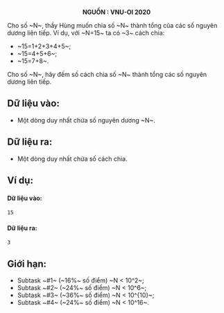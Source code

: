 **<center>NGUỒN : VNU-OI 2020</center>**

Cho số ~N~, thầy Hùng muốn chia số ~N~ thành tổng của các số nguyên dương liên tiếp. Ví dụ, với ~N=15~ ta có ~3~ cách chia:
- ~15=1+2+3+4+5~;
- ~15=4+5+6~;
- ~15=7+8~.

Cho số ~N~, hãy đếm số cách chia số ~N~ thành tổng các số nguyên dương liên tiếp.

## Dữ liệu vào:
- Một dòng duy nhất chứa số nguyên dương ~N~.

## Dữ liệu ra:
- Một dòng duy nhất chứa số cách chia.

## Ví dụ:
#### Dữ liệu vào:
```
15
```

#### Dữ liệu ra:
```
3
```

## Giới hạn:
- Subtask ~\#1~ (~16\%~ số điểm) ~N < 10^2~;
- Subtask ~\#2~ (~24\%~ số điểm) ~N < 10^6~;
- Subtask ~\#3~ (~36\%~ số điểm) ~N < 10^{10}~;
- Subtask ~\#4~ (~24\%~ số điểm) ~N < 10^16~.